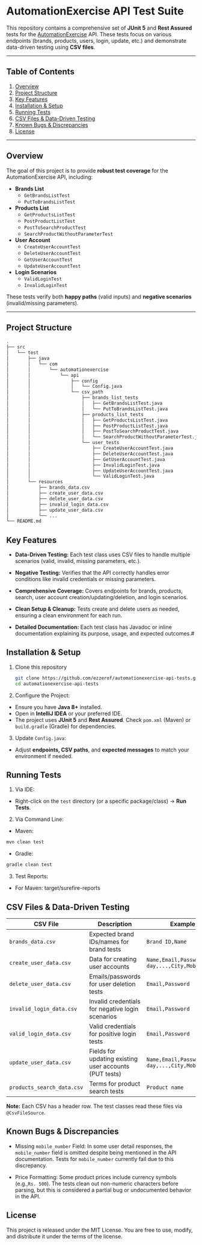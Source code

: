 # AutomationExercise API Test Suite

This repository contains a comprehensive set of **JUnit 5** and **Rest Assured** tests for the [AutomationExercise](https://automationexercise.com) API. These tests focus on various endpoints (brands, products, users, login, update, etc.) and demonstrate data-driven testing using **CSV files**.

---

## Table of Contents

1. [Overview](#overview)
2. [Project Structure](#project-structure)
3. [Key Features](#key-features)
4. [Installation & Setup](#installation--setup)
5. [Running Tests](#running-tests)
6. [CSV Files & Data-Driven Testing](#csv-files--data-driven-testing)
7. [Known Bugs & Discrepancies](#known-bugs--discrepancies)
8. [License](#license)

---

## Overview

The goal of this project is to provide **robust test coverage** for the AutomationExercise API, including:

- **Brands List**  
  - `GetBrandsListTest`  
  - `PutToBrandsListTest`
- **Products List**  
  - `GetProductsListTest`  
  - `PostProductListTest`  
  - `PostToSearchProductTest`  
  - `SearchProductWithoutParameterTest`
- **User Account**  
  - `CreateUserAccountTest`  
  - `DeleteUserAccountTest`  
  - `GetUserAccountTest`  
  - `UpdateUserAccountTest`
- **Login Scenarios**  
  - `ValidLoginTest`  
  - `InvalidLoginTest`

These tests verify both **happy paths** (valid inputs) and **negative scenarios** (invalid/missing parameters).

---

## Project Structure

```bash
.
├── src
│   └── test
│       ├── java
│       │   └── com
│       │       └── automationexercise
│       │           └── api
│       │               ├── config
│       │               │   └── Config.java
│       │               └── csv_path
│       │                   ├── brands_list_tests
│       │                   │   ├── GetBrandsListTest.java
│       │                   │   └── PutToBrandsListTest.java
│       │                   ├── products_list_tests
│       │                   │   ├── GetProductsListTest.java
│       │                   │   ├── PostProductListTest.java
│       │                   │   ├── PostToSearchProductTest.java
│       │                   │   └── SearchProductWithoutParameterTest.java
│       │                   └── user_tests
│       │                       ├── CreateUserAccountTest.java
│       │                       ├── DeleteUserAccountTest.java
│       │                       ├── GetUserAccountTest.java
│       │                       ├── InvalidLoginTest.java
│       │                       ├── UpdateUserAccountTest.java
│       │                       └── ValidLoginTest.java
│       └── resources
│           ├── brands_data.csv
│           ├── create_user_data.csv
│           ├── delete_user_data.csv
│           ├── invalid_login_data.csv
│           ├── update_user_data.csv
│           └── ...
└── README.md
```

## Key Features
- **Data-Driven Testing:**
Each test class uses CSV files to handle multiple scenarios (valid, invalid, missing parameters, etc.).

- **Negative Testing:**
Verifies that the API correctly handles error conditions like invalid credentials or missing parameters.

- **Comprehensive Coverage:**
Covers endpoints for brands, products, search, user account creation/updating/deletion, and login scenarios.

- **Clean Setup & Cleanup:**
Tests create and delete users as needed, ensuring a clean environment for each run.

- **Detailed Documentation:**
Each test class has Javadoc or inline documentation explaining its purpose, usage, and expected outcomes.#

## Installation & Setup
1. Clone this repository
   ``` bash
   git clone https://github.com/ezzerof/automationexercise-api-tests.git
   cd automationexercise-api-tests
   ```
2. Configure the Project:
- Ensure you have **Java 8+** installed.
- Open in **IntelliJ IDEA** or your preferred IDE.
- The project uses **JUnit 5** and **Rest Assured**. Check ```pom.xml``` (Maven) or ```build.gradle``` (Gradle) for dependencies.
3. Update ```Config.java```:
- Adjust **endpoints, CSV paths**, and **expected messages** to match your environment if needed.

## Running Tests
1. Via IDE:
- Right-click on the ```test``` directory (or a specific package/class) → **Run Tests**.
2. Via Command Line:
- Maven:
```bash
mvn clean test
```
- Gradle:
```bash
gradle clean test
```
3. Test Reports:
- For Maven: target/surefire-reports

## CSV Files & Data-Driven Testing
| CSV File | Description | Example Header |
| ---------|-------------|----------------|
|```brands_data.csv```|Expected brand IDs/names for brand tests|```Brand ID,Name```|
|```create_user_data.csv```|Data for creating user accounts|```Name,Email,Password,Title,Birth day,...,City,Mobile number```|
|```delete_user_data.csv```|Emails/passwords for user deletion tests|```Email,Password```|
|```invalid_login_data.csv```|Invalid credentials for negative login scenarios|```Email,Password```|
|```valid_login_data.csv```|Valid credentials for positive login tests|```Email,Password```|
|```update_user_data.csv```|Fields for updating existing user accounts (PUT tests)|```Name,Email,Password,Title,Birth day,...,City,Mobile number```|
|```products_search_data.csv```|Terms for product search tests|```Product name```|

**Note:** Each CSV has a header row. The test classes read these files via ```@CsvFileSource```.

## Known Bugs & Discrepancies
- Missing ```mobile_number``` Field:
In some user detail responses, the ```mobile_number``` field is omitted despite being mentioned in the API documentation. Tests for ```mobile_number``` currently fail due to this discrepancy.

- Price Formatting:
Some product prices include currency symbols (e.g.,```Rs. 500```). The tests clean out non-numeric characters before parsing, but this is considered a partial bug or undocumented behavior in the API.

## License
This project is released under the MIT License. You are free to use, modify, and distribute it under the terms of the license.
